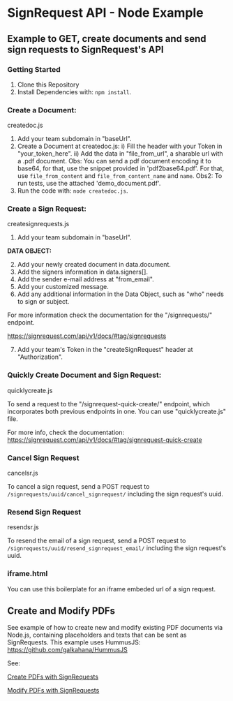 # SignRequest API - Node Example

## Example to GET, create documents and send sign requests to SignRequest's API

### Getting Started

1) Clone this Repository
2) Install Dependencies with: ```npm install```.

### Create a Document:

createdoc.js

1) Add your team subdomain in "baseUrl".
2) Create a Document at createdoc.js:
i) Fill the header with your Token in "your_token_here".
ii) Add the data in "file_from_url", a sharable url with a .pdf document.
Obs: You can send a pdf document encoding it to base64, for that, use the snippet provided in 'pdf2base64.pdf'. For that, use ```file_from_content``` and ```file_from_content_name``` and ```name```.
Obs2: To run tests, use the attached 'demo_document.pdf'.
3) Run the code with: ```node createdoc.js```.

### Create a Sign Request:

createsignrequests.js

1) Add your team subdomain in "baseUrl".

**DATA OBJECT:**

2) Add your newly created document in data.document.
3) Add the signers information in data.signers[].
4) Add the sender e-mail address at "from_email".
5) Add your customized message.
6) Add any additional information in the Data Object, such as "who" needs to sign or subject.

For more information check the documentation for the "/signrequests/" endpoint.

https://signrequest.com/api/v1/docs/#tag/signrequests

7) Add your team's Token in the "createSignRequest" header at "Authorization".

### Quickly Create Document and Sign Request:

quicklycreate.js

To send a request to the "/signrequest-quick-create/" endpoint, which incorporates both previous endpoints in one. You can use "quicklycreate.js" file. 

For more info, check the documentation: https://signrequest.com/api/v1/docs/#tag/signrequest-quick-create

### Cancel Sign Request

cancelsr.js

To cancel a sign request, send a POST request to ```/signrequests/uuid/cancel_signrequest/``` including the sign request's uuid.

### Resend Sign Request

resendsr.js

To resend the email of a sign request, send a POST request to ```/signrequests/uuid/resend_signrequest_email/``` including the sign request's uuid.

### iframe.html

You can use this boilerplate for an iframe embeded url of a sign request.

## Create and Modify PDFs

See example of how to create new and modify existing PDF documents via Node.js, containing placeholders and texts that can be sent as SignRequests. This example uses HummusJS: https://github.com/galkahana/HummusJS

See:

[Create PDFs with SignRequests](https://github.com/SignRequest/signrequest-Node-example/blob/master/createpdf-sr.js)

[Modify PDFs with SignRequests](https://github.com/SignRequest/signrequest-Node-example/blob/master/modifypdf-sr.js)